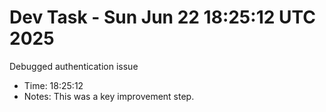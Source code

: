 # Dev Task - Sun Jun 22 18:25:12 UTC 2025
Debugged authentication issue
- Time: 18:25:12
- Notes: This was a key improvement step.
